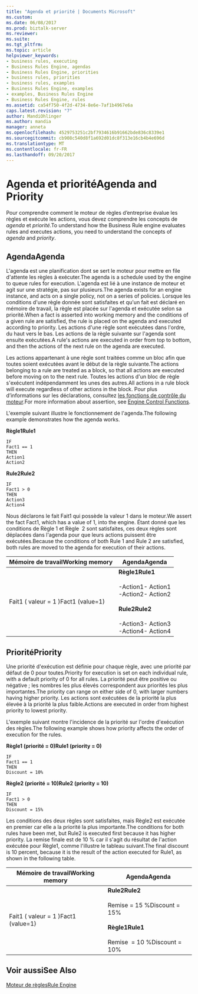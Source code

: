 ```yaml
---
title: "Agenda et priorité | Documents Microsoft"
ms.custom: 
ms.date: 06/08/2017
ms.prod: biztalk-server
ms.reviewer: 
ms.suite: 
ms.tgt_pltfrm: 
ms.topic: article
helpviewer_keywords:
- business rules, executing
- Business Rules Engine, agendas
- Business Rules Engine, priorities
- business rules, priorities
- business rules, examples
- Business Rules Engine, examples
- examples, Business Rules Engine
- Business Rules Engine, rules
ms.assetid: ca54f750-4f2d-4734-8e6e-7af1b4967e6a
caps.latest.revision: "7"
author: MandiOhlinger
ms.author: mandia
manager: anneta
ms.openlocfilehash: 4529753251c2bf7934616b91662bde836c8339e1
ms.sourcegitcommit: cb908c540d8f1a692d01dc8f313e16cb4b4e696d
ms.translationtype: MT
ms.contentlocale: fr-FR
ms.lasthandoff: 09/20/2017
---
```

# <a name="agenda-and-priority"></a><span data-ttu-id="379cb-102">Agenda et priorité</span><span class="sxs-lookup"><span data-stu-id="379cb-102">Agenda and Priority</span></span>
<span data-ttu-id="379cb-103">Pour comprendre comment le moteur de règles d’entreprise évalue les règles et exécute les actions, vous devez comprendre les concepts de *agenda* et *priorité*.</span><span class="sxs-lookup"><span data-stu-id="379cb-103">To understand how the Business Rule engine evaluates rules and executes actions, you need to understand the concepts of *agenda* and *priority*.</span></span>  
  
## <a name="agenda"></a><span data-ttu-id="379cb-104">Agenda</span><span class="sxs-lookup"><span data-stu-id="379cb-104">Agenda</span></span>  
 <span data-ttu-id="379cb-105">L'agenda est une planification dont se sert le moteur pour mettre en file d'attente les règles à exécuter.</span><span class="sxs-lookup"><span data-stu-id="379cb-105">The agenda is a schedule used by the engine to queue rules for execution.</span></span> <span data-ttu-id="379cb-106">L'agenda est lié à une instance de moteur et agit sur une stratégie, pas sur plusieurs.</span><span class="sxs-lookup"><span data-stu-id="379cb-106">The agenda exists for an engine instance, and acts on a single policy, not on a series of policies.</span></span> <span data-ttu-id="379cb-107">Lorsque les conditions d'une règle donnée sont satisfaites et qu'un fait est déclaré en mémoire de travail, la règle est placée sur l'agenda et exécutée selon sa priorité.</span><span class="sxs-lookup"><span data-stu-id="379cb-107">When a fact is asserted into working memory and the conditions of a given rule are satisfied, the rule is placed on the agenda and executed according to priority.</span></span> <span data-ttu-id="379cb-108">Les actions d'une règle sont exécutées dans l'ordre, du haut vers le bas. Les actions de la règle suivante sur l'agenda sont ensuite exécutées.</span><span class="sxs-lookup"><span data-stu-id="379cb-108">A rule's actions are executed in order from top to bottom, and then the actions of the next rule on the agenda are executed.</span></span>  
  
 <span data-ttu-id="379cb-109">Les actions appartenant à une règle sont traitées comme un bloc afin que toutes soient exécutées avant le début de la règle suivante.</span><span class="sxs-lookup"><span data-stu-id="379cb-109">The actions belonging to a rule are treated as a block, so that all actions are executed before moving on to the next rule.</span></span> <span data-ttu-id="379cb-110">Toutes les actions d'un bloc de règle s'exécutent indépendamment les unes des autres.</span><span class="sxs-lookup"><span data-stu-id="379cb-110">All actions in a rule block will execute regardless of other actions in the block.</span></span> <span data-ttu-id="379cb-111">Pour plus d’informations sur les déclarations, consultez [les fonctions de contrôle du moteur](../core/engine-control-functions.md).</span><span class="sxs-lookup"><span data-stu-id="379cb-111">For more information about assertion, see [Engine Control Functions](../core/engine-control-functions.md).</span></span>  
  
 <span data-ttu-id="379cb-112">L'exemple suivant illustre le fonctionnement de l'agenda.</span><span class="sxs-lookup"><span data-stu-id="379cb-112">The following example demonstrates how the agenda works.</span></span>  
  
 <span data-ttu-id="379cb-113">**Règle1**</span><span class="sxs-lookup"><span data-stu-id="379cb-113">**Rule1**</span></span>  
  
```  
IF  
Fact1 == 1  
THEN  
Action1  
Action2  
```  
  
 <span data-ttu-id="379cb-114">**Rule2**</span><span class="sxs-lookup"><span data-stu-id="379cb-114">**Rule2**</span></span>  
  
```  
IF  
Fact1 > 0  
THEN  
Action3  
Action4  
```  
  
 <span data-ttu-id="379cb-115">Nous déclarons le fait Fait1 qui possède la valeur 1 dans le moteur.</span><span class="sxs-lookup"><span data-stu-id="379cb-115">We assert the fact Fact1, which has a value of 1, into the engine.</span></span> <span data-ttu-id="379cb-116">Étant donné que les conditions de Règle 1 et Règle  2 sont satisfaites, ces deux règles sont déplacées dans l'agenda pour que leurs actions puissent être exécutées.</span><span class="sxs-lookup"><span data-stu-id="379cb-116">Because the conditions of both Rule 1 and Rule 2 are satisfied, both rules are moved to the agenda for execution of their actions.</span></span>  
  
|<span data-ttu-id="379cb-117">Mémoire de travail</span><span class="sxs-lookup"><span data-stu-id="379cb-117">Working memory</span></span>|<span data-ttu-id="379cb-118">Agenda</span><span class="sxs-lookup"><span data-stu-id="379cb-118">Agenda</span></span>|  
|--------------------|------------|  
|<span data-ttu-id="379cb-119">Fait1 ( valeur = 1 )</span><span class="sxs-lookup"><span data-stu-id="379cb-119">Fact1 (value=1)</span></span>|<span data-ttu-id="379cb-120">**Règle1**</span><span class="sxs-lookup"><span data-stu-id="379cb-120">**Rule1**</span></span><br /><br /> <span data-ttu-id="379cb-121">-Action1</span><span class="sxs-lookup"><span data-stu-id="379cb-121">-   Action1</span></span><br /><span data-ttu-id="379cb-122">-Action2</span><span class="sxs-lookup"><span data-stu-id="379cb-122">-   Action2</span></span><br /><br /> <span data-ttu-id="379cb-123">**Rule2**</span><span class="sxs-lookup"><span data-stu-id="379cb-123">**Rule2**</span></span><br /><br /> <span data-ttu-id="379cb-124">-Action3</span><span class="sxs-lookup"><span data-stu-id="379cb-124">-   Action3</span></span><br /><span data-ttu-id="379cb-125">-Action4</span><span class="sxs-lookup"><span data-stu-id="379cb-125">-   Action4</span></span>|  
  
## <a name="priority"></a><span data-ttu-id="379cb-126">Priorité</span><span class="sxs-lookup"><span data-stu-id="379cb-126">Priority</span></span>  
 <span data-ttu-id="379cb-127">Une priorité d'exécution est définie pour chaque règle, avec une priorité par défaut de 0 pour toutes.</span><span class="sxs-lookup"><span data-stu-id="379cb-127">Priority for execution is set on each individual rule, with a default priority of 0 for all rules.</span></span> <span data-ttu-id="379cb-128">La priorité peut être positive ou négative ; les nombres les plus élevés correspondent aux priorités les plus importantes.</span><span class="sxs-lookup"><span data-stu-id="379cb-128">The priority can range on either side of 0, with larger numbers having higher priority.</span></span> <span data-ttu-id="379cb-129">Les actions sont exécutées de la priorité la plus élevée à la priorité la plus faible.</span><span class="sxs-lookup"><span data-stu-id="379cb-129">Actions are executed in order from highest priority to lowest priority.</span></span>  
  
 <span data-ttu-id="379cb-130">L'exemple suivant montre l'incidence de la priorité sur l'ordre d'exécution des règles.</span><span class="sxs-lookup"><span data-stu-id="379cb-130">The following example shows how priority affects the order of execution for the rules.</span></span>  
  
 <span data-ttu-id="379cb-131">**Règle1 (priorité = 0)**</span><span class="sxs-lookup"><span data-stu-id="379cb-131">**Rule1 (priority = 0)**</span></span>  
  
```  
IF  
Fact1 == 1  
THEN  
Discount = 10%  
```  
  
 <span data-ttu-id="379cb-132">**Règle2 (priorité = 10)**</span><span class="sxs-lookup"><span data-stu-id="379cb-132">**Rule2 (priority = 10)**</span></span>  
  
```  
IF  
Fact1 > 0  
THEN  
Discount = 15%  
```  
  
 <span data-ttu-id="379cb-133">Les conditions des deux règles sont satisfaites, mais Règle2 est exécutée en premier car elle a la priorité la plus importante.</span><span class="sxs-lookup"><span data-stu-id="379cb-133">The conditions for both rules have been met, but Rule2 is executed first because it has higher priority.</span></span> <span data-ttu-id="379cb-134">La remise finale est de 10 % car il s'agit du résultat de l'action exécutée pour Règle1, comme l'illustre le tableau suivant.</span><span class="sxs-lookup"><span data-stu-id="379cb-134">The final discount is 10 percent, because it is the result of the action executed for Rule1, as shown in the following table.</span></span>  
  
|<span data-ttu-id="379cb-135">Mémoire de travail</span><span class="sxs-lookup"><span data-stu-id="379cb-135">Working memory</span></span>|<span data-ttu-id="379cb-136">Agenda</span><span class="sxs-lookup"><span data-stu-id="379cb-136">Agenda</span></span>|  
|--------------------|------------|  
|<span data-ttu-id="379cb-137">Fait1 ( valeur = 1 )</span><span class="sxs-lookup"><span data-stu-id="379cb-137">Fact1 (value=1)</span></span>|<span data-ttu-id="379cb-138">**Rule2**</span><span class="sxs-lookup"><span data-stu-id="379cb-138">**Rule2**</span></span><br /><br /> <span data-ttu-id="379cb-139">Remise = 15 %</span><span class="sxs-lookup"><span data-stu-id="379cb-139">Discount = 15%</span></span><br /><br /> <span data-ttu-id="379cb-140">**Règle1**</span><span class="sxs-lookup"><span data-stu-id="379cb-140">**Rule1**</span></span><br /><br /> <span data-ttu-id="379cb-141">Remise  = 10 %</span><span class="sxs-lookup"><span data-stu-id="379cb-141">Discount = 10%</span></span>|  
  
## <a name="see-also"></a><span data-ttu-id="379cb-142">Voir aussi</span><span class="sxs-lookup"><span data-stu-id="379cb-142">See Also</span></span>  
 [<span data-ttu-id="379cb-143">Moteur de règles</span><span class="sxs-lookup"><span data-stu-id="379cb-143">Rule Engine</span></span>](../core/rule-engine.md)